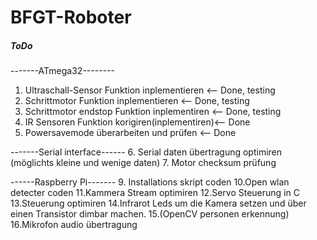 BFGT-Roboter
============

##### ToDo

-------ATmega32--------
1. Ultraschall-Sensor Funktion inplementieren	  <-- Done, testing
2. Schrittmotor Funktion inplementieren	      	<-- Done, testing
3. Schrittmotor endstop Funktion inplementiren	<-- Done, testing
4. IR Sensoren Funktion korigiren(inplementiren)<-- Done
5. Powersavemode überarbeiten und prüfen	      <-- Done

-------Serial interface------
6. Serial daten übertragung optimiren (möglichts kleine und wenige daten)
7. Motor checksum prüfung

------Raspberry Pi-------
9. Installations skript coden
10.Open wlan detecter coden
11.Kammera Stream optimiren
12.Servo Steuerung in C
13.Steuerung optimiren
14.Infrarot Leds um die Kamera setzen und über einen Transistor dimbar machen.
15.(OpenCV personen erkennung)
16.Mikrofon audio übertragung
